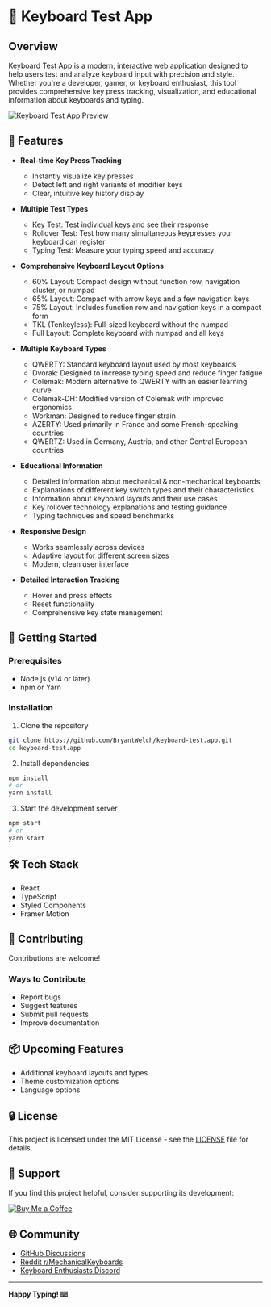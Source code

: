 # 🎹 Keyboard Test App

## Overview

Keyboard Test App is a modern, interactive web application designed to help users test and analyze keyboard input with precision and style. Whether you're a developer, gamer, or keyboard enthusiast, this tool provides comprehensive key press tracking, visualization, and educational information about keyboards and typing.

![Keyboard Test App Preview](./docs/preview.png)

## 🌟 Features

- **Real-time Key Press Tracking**
  - Instantly visualize key presses
  - Detect left and right variants of modifier keys
  - Clear, intuitive key history display

- **Multiple Test Types**
  - Key Test: Test individual keys and see their response
  - Rollover Test: Test how many simultaneous keypresses your keyboard can register
  - Typing Test: Measure your typing speed and accuracy

- **Comprehensive Keyboard Layout Options**
  - 60% Layout: Compact design without function row, navigation cluster, or numpad
  - 65% Layout: Compact with arrow keys and a few navigation keys
  - 75% Layout: Includes function row and navigation keys in a compact form
  - TKL (Tenkeyless): Full-sized keyboard without the numpad
  - Full Layout: Complete keyboard with numpad and all keys

- **Multiple Keyboard Types**
  - QWERTY: Standard keyboard layout used by most keyboards
  - Dvorak: Designed to increase typing speed and reduce finger fatigue
  - Colemak: Modern alternative to QWERTY with an easier learning curve
  - Colemak-DH: Modified version of Colemak with improved ergonomics
  - Workman: Designed to reduce finger strain
  - AZERTY: Used primarily in France and some French-speaking countries
  - QWERTZ: Used in Germany, Austria, and other Central European countries

- **Educational Information**
  - Detailed information about mechanical & non-mechanical keyboards
  - Explanations of different key switch types and their characteristics
  - Information about keyboard layouts and their use cases
  - Key rollover technology explanations and testing guidance
  - Typing techniques and speed benchmarks

- **Responsive Design**
  - Works seamlessly across devices
  - Adaptive layout for different screen sizes
  - Modern, clean user interface

- **Detailed Interaction Tracking**
  - Hover and press effects
  - Reset functionality
  - Comprehensive key state management

## 🚀 Getting Started

### Prerequisites

- Node.js (v14 or later)
- npm or Yarn

### Installation

1. Clone the repository
```bash
git clone https://github.com/BryantWelch/keyboard-test.app.git
cd keyboard-test.app
```

2. Install dependencies
```bash
npm install
# or
yarn install
```

3. Start the development server
```bash
npm start
# or
yarn start
```

## 🛠 Tech Stack

- React
- TypeScript
- Styled Components
- Framer Motion

## 🤝 Contributing

Contributions are welcome!

### Ways to Contribute
- Report bugs
- Suggest features
- Submit pull requests
- Improve documentation

## 📦 Upcoming Features

- Additional keyboard layouts and types
- Theme customization options
- Language options

## 🔒 License

This project is licensed under the MIT License - see the [LICENSE](LICENSE) file for details.

## 💖 Support

If you find this project helpful, consider supporting its development:

[![Buy Me a Coffee](https://storage.ko-fi.com/cdn/kofi5.png)](https://ko-fi.com/V7V01A0SJC)

## 🌐 Community

- [GitHub Discussions](https://github.com/BryantWelch/keyboard-test.app/discussions)
- [Reddit r/MechanicalKeyboards](https://www.reddit.com/r/MechanicalKeyboards/)
- [Keyboard Enthusiasts Discord](https://discord.gg/mechanicalkeyboards)

---

**Happy Typing! ⌨️**

